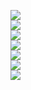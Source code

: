 ![](https://i.imgur.com/qOB5HGb.png)  
![](https://i.imgur.com/ilz2Ai6.png)  
![](https://i.imgur.com/l8xbGs4.png)  
![](https://i.imgur.com/1ZwoSBO.png)  
![](https://i.imgur.com/bHfSqZF.png)  
![](https://i.imgur.com/ErzcD8g.png)  
![](https://i.imgur.com/7IaA4VE.png)  